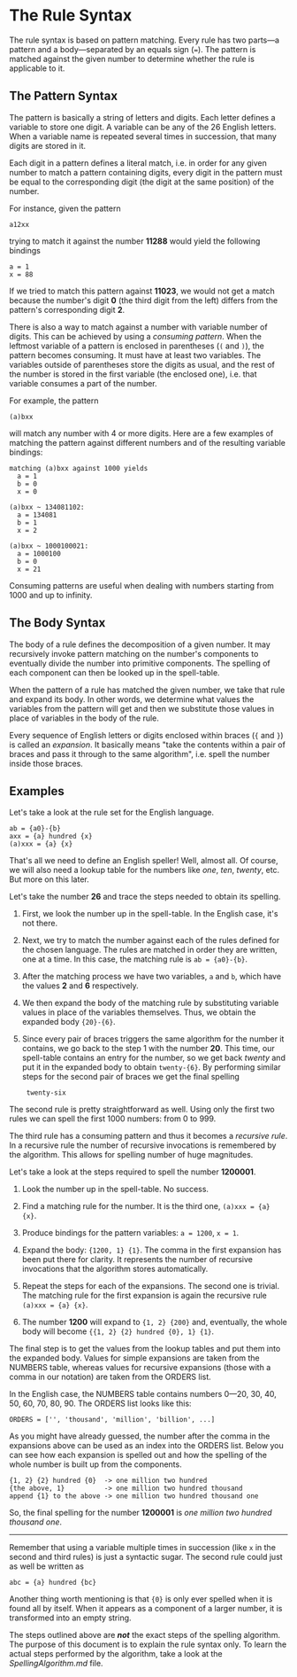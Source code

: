 The Rule Syntax
===============

The rule syntax is based on pattern matching. Every rule has two parts—a
pattern and a body—separated by an equals sign (`=`). The pattern is matched
against the given number to determine whether the rule is applicable to it.


## The Pattern Syntax ##

The pattern is basically a string of letters and digits. Each letter defines a
variable to store one digit. A variable can be any of the 26 English letters.
When a variable name is repeated several times in succession, that many digits
are stored in it.

Each digit in a pattern defines a literal match, i.e. in order for any given
number to match a pattern containing digits, every digit in the pattern must be
equal to the corresponding digit (the digit at the same position) of the
number.

For instance, given the pattern

    a12xx

trying to match it against the number **11288** would yield the following
bindings

    a = 1
    x = 88

If we tried to match this pattern against **11023**, we would not get a match
because the number's digit **0** (the third digit from the left) differs from
the pattern's corresponding digit **2**.

There is also a way to match against a number with variable number of digits.
This can be achieved by using a _consuming pattern_. When the leftmost variable
of a pattern is enclosed in parentheses (`(` and `)`), the pattern becomes
consuming. It must have at least two variables. The variables outside of
parentheses store the digits as usual, and the rest of the number is stored in
the first variable (the enclosed one), i.e. that variable consumes a part of
the number.

For example, the pattern

    (a)bxx

will match any number with 4 or more digits. Here are a few examples of
matching the pattern against different numbers and of the resulting variable
bindings:

    matching (a)bxx against 1000 yields
      a = 1
      b = 0
      x = 0

    (a)bxx ~ 134081102:
      a = 134081
      b = 1
      x = 2

    (a)bxx ~ 1000100021:
      a = 1000100
      b = 0
      x = 21

Consuming patterns are useful when dealing with numbers starting from 1000 and
up to infinity.


## The Body Syntax ##

The body of a rule defines the decomposition of a given number. It may
recursively invoke pattern matching on the number's components to eventually
divide the number into primitive components. The spelling of each component can
then be looked up in the spell-table.

When the pattern of a rule has matched the given number, we take that rule and
expand its body. In other words, we determine what values the variables from
the pattern will get and then we substitute those values in place of variables
in the body of the rule.

Every sequence of English letters or digits enclosed within braces (`{` and
`}`) is called an _expansion_. It basically means "take the contents within a
pair of braces and pass it through to the same algorithm", i.e. spell the
number inside those braces.


## Examples ##

Let's take a look at the rule set for the English language.

    ab = {a0}-{b}
    axx = {a} hundred {x}
    (a)xxx = {a} {x}

That's all we need to define an English speller! Well, almost all. Of course,
we will also need a lookup table for the numbers like _one_, _ten_, _twenty_,
etc. But more on this later.

Let's take the number **26** and trace the steps needed to obtain its spelling.

1. First, we look the number up in the spell-table. In the English case, it's
   not there.

2. Next, we try to match the number against each of the rules defined for the
   chosen language. The rules are matched in order they are written, one at a
   time. In this case, the matching rule is `ab = {a0}-{b}`.

3. After the matching process we have two variables, `a` and `b`, which have
   the values **2** and **6** respectively.

4. We then expand the body of the matching rule by substituting variable values
   in place of the variables themselves. Thus, we obtain the expanded body
   `{20}-{6}`.

5. Since every pair of braces triggers the same algorithm for the number it
   contains, we go back to the step 1 with the number **20**. This time, our
   spell-table contains an entry for the number, so we get back _twenty_ and
   put it in the expanded body to obtain `twenty-{6}`. By performing similar
   steps for the second pair of braces we get the final spelling

        twenty-six

The second rule is pretty straightforward as well. Using only the first two
rules we can spell the first 1000 numbers: from 0 to 999.

The third rule has a consuming pattern and thus it becomes a _recursive rule_.
In a recursive rule the number of recursive invocations is remembered by the
algorithm. This allows for spelling number of huge magnitudes.

Let's take a look at the steps required to spell the number **1200001**.

1. Look the number up in the spell-table. No success.

2. Find a matching rule for the number. It is the third one, `(a)xxx = {a}
   {x}`.

3. Produce bindings for the pattern variables: `a = 1200`, `x = 1`.

4. Expand the body: `{1200, 1} {1}`. The comma in the first expansion has been
   put there for clarity. It represents the number of recursive invocations
   that the algorithm stores automatically.

5. Repeat the steps for each of the expansions. The second one is trivial.  The
   matching rule for the first expansion is again the recursive rule `(a)xxx =
   {a} {x}`.

6. The number **1200** will expand to `{1, 2} {200}` and, eventually, the whole
   body will become `{{1, 2} {2} hundred {0}, 1} {1}`.

The final step is to get the values from the lookup tables and put them into
the expanded body. Values for simple expansions are taken from the NUMBERS
table, whereas values for recursive expansions (those with a comma in our
notation) are taken from the ORDERS list.

In the English case, the NUMBERS table contains numbers 0—20, 30, 40, 50, 60,
70, 80, 90. The ORDERS list looks like this:

    ORDERS = ['', 'thousand', 'million', 'billion', ...]

As you might have already guessed, the number after the comma in the expansions
above can be used as an index into the ORDERS list. Below you can see how each
expansion is spelled out and how the spelling of the whole number is built up
from the components.

    {1, 2} {2} hundred {0}  -> one million two hundred
    {the above, 1}          -> one million two hundred thousand
    append {1} to the above -> one million two hundred thousand one

So, the final spelling for the number **1200001** is _one million two hundred
thousand one_.

---

Remember that using a variable multiple times in succession (like `x` in the
second and third rules) is just a syntactic sugar. The second rule could just
as well be written as

    abc = {a} hundred {bc}

Another thing worth mentioning is that `{0}` is only ever spelled when it is
found all by itself. When it appears as a component of a larger number, it is
transformed into an empty string.

The steps outlined above are ***not*** the exact steps of the spelling
algorithm. The purpose of this document is to explain the rule syntax only. To
learn the actual steps performed by the algorithm, take a look at the
_SpellingAlgorithm.md_ file.
